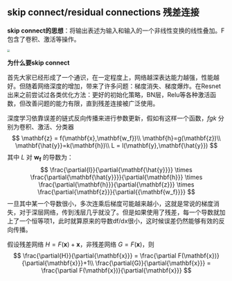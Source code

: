 ## skip connect/residual connections 残差连接

**skip connect的思想**：将输出表述为输入和输入的一个非线性变换的线性叠加。F包含了卷积、激活等操作。

<img src="https://img-blog.csdnimg.cn/20200502093404478.png?x-oss-process=image/watermark,type_ZmFuZ3poZW5naGVpdGk,shadow_10,text_aHR0cHM6Ly9ibG9nLmNzZG4ubmV0L3FxXzM5ODUyNjc2,size_16,color_FFFFFF,t_70" style="zoom:40%;" />

**为什么要skip connect**

首先大家已经形成了一个通识，在一定程度上，网络越深表达能力越强，性能越好。但随着网络深度的增加，带来了许多问题：梯度消失、梯度爆炸。在Resnet出来之前尝试过各类优化方法：更好的初始化策略，BN层，Relu等各种激活函数，但改善问题的能力有限，直到残差连接被广泛使用。

深度学习依靠误差的链式反向传播来进行参数更新，假如有这样一个函数，$fgk$ 分别为卷积、激活、分类器
$$
\mathbf{z} = f(\mathbf{x},\mathbf{w_f})\\
\mathbf{h}=g(\mathbf{z})\\
\mathbf{\hat{y}}=k(\mathbf{h})\\
L = l(\mathbf{y},\mathbf{\hat{y}})
$$
其中 $L$ 对 $\mathbf{w_f}$ 的导数为：
$$
\frac{\partial{l}}{\partial{\mathbf{\hat{y}}}} \times \frac{\partial{\mathbf{\hat{y}}}}{\partial{\mathbf{h}}} \times \frac{\partial{\mathbf{h}}}{\partial{\mathbf{z}}} \times \frac{\partial{\mathbf{z}}}{\partial{{\mathbf{w_f}}}}
$$
一旦其中某一个导数很小，多次连乘后梯度可能越来越小，这就是常说的梯度消失，对于深层网络，传到浅层几乎就没了。但是如果使用了残差，每一个导数就加上了一个恒等项1，此时就算原来的导数df/dx很小，这时候误差仍然能够有效的反向传播。

假设残差网络 $H =F(\mathbf{x})+\mathbf{x}$，非残差网络 $G = F(\mathbf{x})$，则
$$
\frac{\partial{H}}{\partial{\mathbf{x}}} = \frac{\partial F(\mathbf{x})}{\partial{\mathbf{x}}}+1\\
\frac{\partial{G}}{\partial{\mathbf{x}}} = \frac{\partial F(\mathbf{x})}{\partial{\mathbf{x}}}
$$
